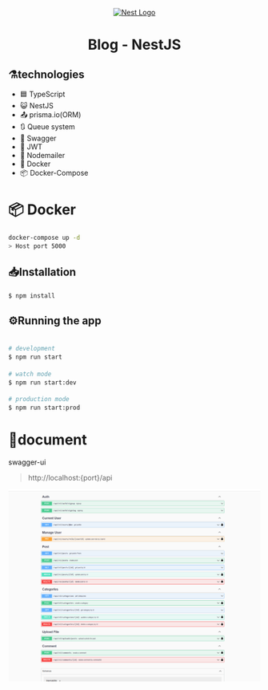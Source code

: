<p align="center">
  <a href="http://nestjs.com/" target="blank"><img src="https://nestjs.com/img/logo_text.svg" width="320" alt="Nest Logo" /></a>
</p>

[circleci-image]: https://img.shields.io/circleci/build/github/nestjs/nest/master?token=abc123def456
[circleci-url]: https://circleci.com/gh/nestjs/nest

  <h1 align="center"> 
      Blog - NestJS
  </h1>   
  <!--[![Backers on Open Collective](https://opencollective.com/nest/backers/badge.svg)](https://opencollective.com/nest#backer)
  [![Sponsors on Open Collective](https://opencollective.com/nest/sponsors/badge.svg)](https://opencollective.com/nest#sponsor)-->


## ⚗️technologies
<ul>
    <li> 🟦 TypeScript </li>
    <li> 😺 NestJS </li>
    <li> 📤 prisma.io(ORM) </li>
    <li> 🔃 Queue system </li>
    <li> 📒 Swagger </li>
    <li> 👤 JWT </li>
    <li> 📧 Nodemailer </li>
    <li> 🐬 Docker </li>
    <li> 📦 Docker-Compose </li>
</ul>


# 📦 Docker
```bash
docker-compose up -d
> Host port 5000
```


## 📥Installation

```bash
$ npm install
```

## ⚙️Running the app

```bash

# development
$ npm run start

# watch mode
$ npm run start:dev

# production mode
$ npm run start:prod
```
# 📝document
swagger-ui
> http://localhost:{port}/api
> 
![Swagger](/github/swagger.png)